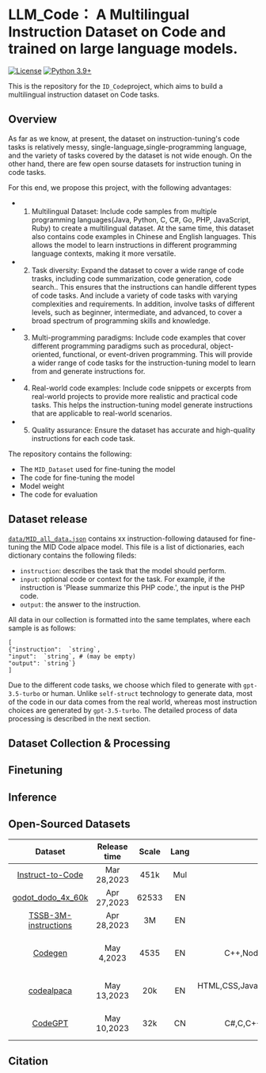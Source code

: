 # LLM_Code： A Multilingual Instruction Dataset on Code and trained on large language models.
[![License](https://img.shields.io/badge/License-Apache_2.0-green.svg)](https://github.com/tatsu-lab/stanford_alpaca/blob/main/LICENSE) 
[![Python 3.9+](https://img.shields.io/badge/python-3.9+-blue.svg)](https://www.python.org/downloads/release/python-390/)

This is the repository for the `ID_Code`project, which aims to build a multilingual instruction dataset on Code tasks. 

## Overview
As far as we know, at present, the dataset on instruction-tuning's code tasks is relatively messy, single-language,single-programming language, and the variety of tasks covered by the dataset is not wide enough. On the other hand, there are few open sourse datasets for instruction tuning in code tasks.

For this end, we propose this project, with the following advantages:
- 1. Multilingual Dataset: Include code samples from multiple programming languages(Java, Python, C, C#, Go, PHP, JavaScript, Ruby) to create a multilingual dataset. At the same time, this dataset also contains code examples in Chinese and English languages. This allows the model to learn instructions in different programming language contexts, making it more versatile.
- 2. Task diversity: Expand the dataset to cover a wide range of code trasks, including code summarization, code generation, code search.. This ensures that the instructions can handle different types of code tasks. And include a variety of code tasks with varying complexities and requirements. In addition, involve tasks of different levels, such as beginner, intermediate, and advanced, to cover a broad spectrum of programming skills and knowledge.
- 3. Multi-programming paradigms: Include code examples that cover different programming paradigms such as procedural, object-oriented, functional, or event-driven programming. This will provide a wider range of code tasks for the instruction-tuning model to learn from and generate instructions for.
- 4. Real-world code examples:  Include code snippets or excerpts from real-world projects to provide more realistic and practical code tasks. This helps the instruction-tuning model generate instructions that are applicable to real-world scenarios.
- 5. Quality assurance: Ensure the dataset has accurate and high-quality instructions for each code task. 

The repository contains the following:
- The `MID_Dataset` used for fine-tuning the model
- The code for fine-tuning the model
- Model weight
- The code for evaluation

## Dataset release
[`data/MID_all_data.json`]() contains xx instruction-following dataused for fine-tuning the MID Code alpace model.
This file is a list of dictionaries, each dictionary contains the following fileds:
- `instruction`: describes the task that the model should perform. 
- `input`: optional code or context for the task. For example, if the instruction is 'Please summarize this PHP code.', the input is the PHP code.
- `output`: the answer to the instruction. 

All data in our collection is formatted into the same templates, where each sample is as follows:
```
[
{"instruction":  `string`,
"input":  `string`, # (may be empty)
"output": `string`}
]
```

Due to the different code tasks, we choose which filed to generate with  `gpt-3.5-turbo` or human. Unlike `self-struct` technology to generate data, most of the code in our data comes from the real world, whereas most instruction choices are generated by `gpt-3.5-turbo`. The detailed process of data processing is described in the next section.

## Dataset Collection & Processing


## Finetuning

## Inference

## Open-Sourced Datasets
| Dataset                                                                                           | Release time | Scale        | Lang  | Programming Lang | Task |
| :---:                                                                                             |    :----:    |        :---: |  :---:|         :---:    |:---: |
| [Instruct-to-Code](https://huggingface.co/datasets/Graverman/Instruct-to-Code)                    | Mar 28,2023  | 451k         | Mul   |   python…et al.  |et al.| 
| [godot_dodo_4x_60k](https://github.com/minosvasilias/godot-dodo/tree/main/data/godot_dodo_4x_60k) |  Apr 27,2023 | 62533        | EN    |    GDScript      |Code Generation|
|[TSSB-3M-instructions ](https://huggingface.co/datasets/zirui3/TSSB-3M-instructions)               | Apr 28,2023  | 3M           | EN    |python…et al.     |Code bugfix|
|[Codegen](https://github.com/teknium1/GPTeacher/tree/main/Codegen)                                 | May 4,2023   |4535          | EN    |C++,Node.js,Python,shell script,Java,JavaScript,et al.| Code Generation,Code Summary,QA et al.|
|[codealpaca](https://github.com/sahil280114/codealpaca/tree/master)                                | May 13,2023  |20k           | EN    |  HTML,CSS,Java,SQL,Python,JavaScript,JSX,C++,Swift,Ruby,PHP,et al.      | Code Generation,Code Search et al.|
|[CodeGPT](https://github.com/zxx000728/CodeGPT)                                                    | May 10,2023 |32k           | CN    |C#,C,C++,Go,Java,JavaScript,PHP,Python,Ruby,et al.|Code Generation,Code Search, QA el al.|


## Citation
